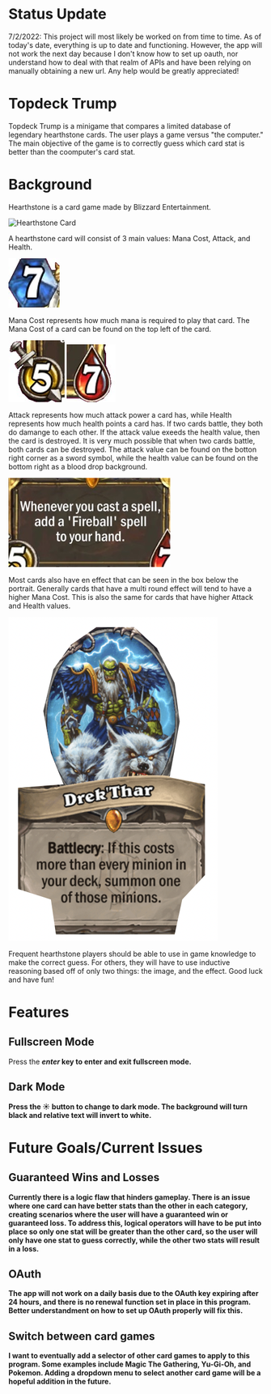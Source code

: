 # Status Update

7/2/2022: This project will most likely be worked on from time to time. As of today's date, everything is up to date and functioning. However, the app will not work the next day because I don't know how to set up oauth, nor understand how to deal with that realm of APIs and have been relying on manually obtaining a new url. Any help would be greatly appreciated! 

# Topdeck Trump

Topdeck Trump is a minigame that compares a limited database of legendary hearthstone cards. The user plays a game versus "the computer." The main objective of the game is to correctly guess which card stat is better than the coomputer's card stat. 

# Background

Hearthstone is a card game made by Blizzard Entertainment.

![Hearthstone Card](https://static.wikia.nocookie.net/hearthstone_gamepedia/images/4/4a/EX1_559_Premium1.png/revision/latest?cb=20220123081912)

A hearthstone card will consist of 3 main values: Mana Cost, Attack, and Health. 

![Mana Cost](photos/manaCost.jpg)

Mana Cost represents how much mana is required to play that card. The Mana Cost of a card can be found on the top left of the card. 

![Attack](photos/attackValue%20Small.jpeg) ![Health](photos/HealthValue.jpg)

Attack represents how much attack power a card has, while Health represents how much health points a card has. If two cards battle, they both do damange to each other. If the attack value exeeds the health value, then the card is destroyed. It is very much possible that when two cards battle, both cards can be destroyed. The attack value can be found on the botton right corner as a sword symbol, while the health value can be found on the bottom right as a blood drop background.

![Textbox](photos/Textbox%20Small.jpeg)

Most cards also have en effect that can be seen in the box below the portrait. Generally cards that have a multi round effect will tend to have a higher Mana Cost. This is also the same for cards that have higher Attack and Health values. 

![CroppedIImage](photos/crop.png)

Frequent hearthstone players should be able to use in game knowledge to make the correct guess. For others, they will have to use inductive reasoning based off of only two things: the image, and the effect. Good luck and have fun! 

# Features

<h2>Fullscreen Mode</h2>
Press the <strong><em>enter</em></button> key to enter and exit fullscreen mode.

<h2>Dark Mode</h2>
Press the ☀️ button to change to dark mode. The background will turn black and relative text will invert to white.

# Future Goals/Current Issues

<h2>Guaranteed Wins and Losses</h2>
Currently there is a logic flaw that hinders gameplay. There is an issue where one card can have better stats than the other in each category, creating scenarios where the user will have a guaranteed win or guaranteed loss. To address this, logical operators will have to be put into place so only one stat will be greater than the other card, so the user will only have one stat to guess correctly, while the other two stats will result in a loss. 

<h2>OAuth</h2>
The app will not work on a daily basis due to the OAuth key expiring after 24 hours, and there is no renewal function set in place in this program. Better understandment on how to set up OAuth properly will fix this. 

<h2>Switch between card games</h2>
I want to eventually add a selector of other card games to apply to this program. Some examples include Magic The Gathering, Yu-Gi-Oh, and Pokemon. Adding a dropdown menu to select another card game will be a hopeful addition in the future. 